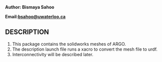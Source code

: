 **Author: Bismaya Sahoo**

**Email:bsahoo@uwaterloo.ca**

**DESCRIPTION**
---------------

1. This package contains the solidworks meshes of ARGO. 
2. The description launch file runs a xacro to convert the mesh file to urdf.
3. Interconnectivity will be described later.

